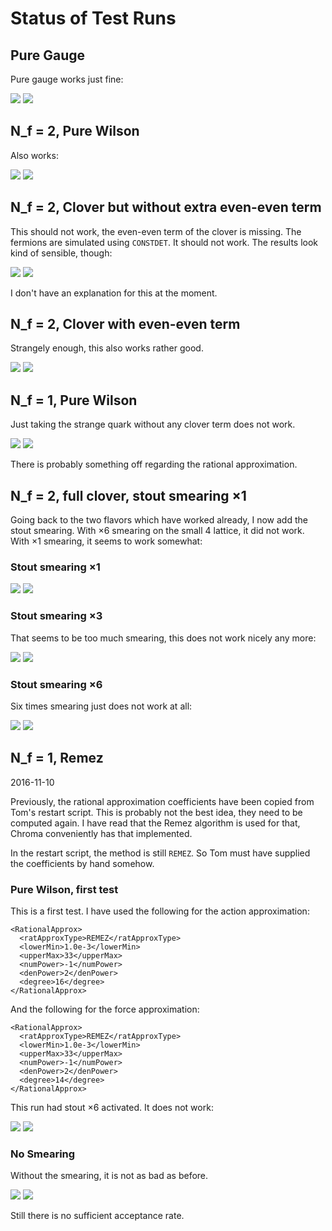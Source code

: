 # Status of Test Runs

## Pure Gauge

Pure gauge works just fine:

![](plots/pure-gauge-plaquette.png)
![](plots/pure-gauge-deltaH.png)

## N_f = 2, Pure Wilson

Also works:

![](plots/wilson2-plaquette.png)
![](plots/wilson2-deltaH.png)

## N_f = 2, Clover but without extra even-even term

This should not work, the even-even term of the clover is missing. The fermions
are simulated using `CONSTDET`. It should not work. The results look kind of
sensible, though:

![](plots/partial_clover2-plaquette.png)
![](plots/partial_clover2-deltaH.png)

I don't have an explanation for this at the moment.

## N_f = 2, Clover with even-even term

Strangely enough, this also works rather good.

![](plots/full_clover2-plaquette.png)
![](plots/full_clover2-deltaH.png)

## N_f = 1, Pure Wilson

Just taking the strange quark without any clover term does not work.

![](plots/wilson1-plaquette.png)
![](plots/wilson1-deltaH.png)

There is probably something off regarding the rational approximation.

## N_f = 2, full clover, stout smearing ×1

Going back to the two flavors which have worked already, I now add the stout
smearing. With ×6 smearing on the small 4 lattice, it did not work. With ×1
smearing, it seems to work somewhat:

### Stout smearing ×1

![](plots/clover2-stout1-plaquette.png)
![](plots/clover2-stout1-deltaH.png)

### Stout smearing ×3

That seems to be too much smearing, this does not work nicely any more:

![](plots/clover2-stout1-plaquette.png)
![](plots/clover2-stout1-deltaH.png)

### Stout smearing ×6

Six times smearing just does not work at all:

![](plots/clover2-stout1-plaquette.png)
![](plots/clover2-stout1-deltaH.png)

## N_f = 1, Remez

2016-11-10

Previously, the rational approximation coefficients have been copied from Tom's
restart script. This is probably not the best idea, they need to be computed
again. I have read that the Remez algorithm is used for that, Chroma
conveniently has that implemented.

In the restart script, the method is still `REMEZ`. So Tom must have supplied
the coefficients by hand somehow.

### Pure Wilson, first test

This is a first test. I have used the following for the action approximation:

    <RationalApprox>
      <ratApproxType>REMEZ</ratApproxType>
      <lowerMin>1.0e-3</lowerMin>
      <upperMax>33</upperMax>
      <numPower>-1</numPower>
      <denPower>2</denPower>
      <degree>16</degree>
    </RationalApprox>

And the following for the force approximation:

    <RationalApprox>
      <ratApproxType>REMEZ</ratApproxType>
      <lowerMin>1.0e-3</lowerMin>
      <upperMax>33</upperMax>
      <numPower>-1</numPower>
      <denPower>2</denPower>
      <degree>14</degree>
    </RationalApprox>

This run had stout ×6 activated. It does not work:

![](plots/wilson1-remez-test1-plaquette.png)
![](plots/wilson1-remez-test1-deltaH.png)

### No Smearing

Without the smearing, it is not as bad as before.

![](plots/wilson1-remez-test2-plaquette.png)
![](plots/wilson1-remez-test2-deltaH.png)

Still there is no sufficient acceptance rate.
